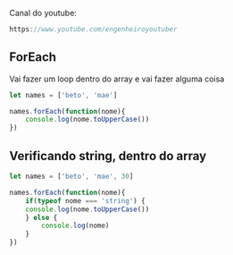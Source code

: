 Canal do youtube:

```js
https://www.youtube.com/engenheiroyoutuber
```

## ForEach

Vai fazer um loop dentro do array e vai fazer alguma coisa

```js
let names = ['beto', 'mae']

names.forEach(function(nome){
    console.log(nome.toUpperCase())
})
```
## Verificando string, dentro do array

```js
let names = ['beto', 'mae', 30]

names.forEach(function(nome){
    if(typeof nome === 'string') {
    console.log(nome.toUpperCase())    
    } else {
        console.log(nome)
    }
})
```
